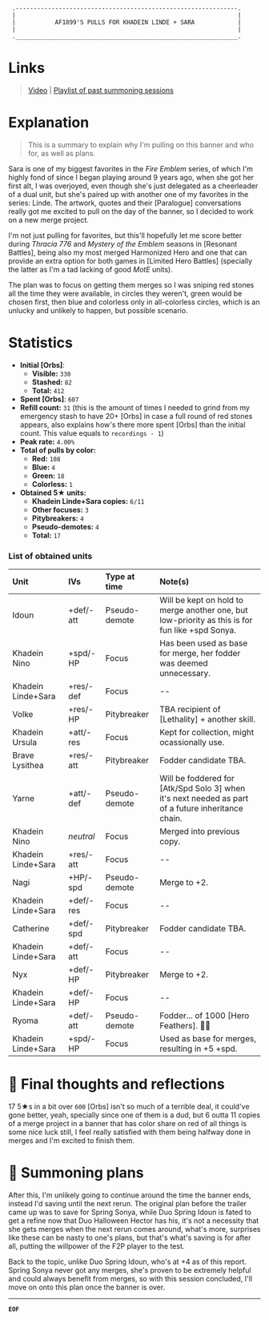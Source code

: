 ```
 .--------------------------------------------------------------.
 |                                                              |
 |           AF1899'S PULLS FOR KHADEIN LINDE + SARA            |
 |                                                              |
 .______________________________________________________________.
```

# Links

> [Video](#) | [Playlist of past summoning sessions](https://www.youtube.com/playlist?list=PLZoV5ZTFJImxV0LcfE9HpdGDdDc3q0jxI)

# Explanation
> This is a summary to explain why I'm pulling on this banner and who for, as well as plans.

Sara is one of my biggest favorites in the *Fire Emblem* series, of which I'm highly fond of since I began playing around 9 years ago, when she got her first alt, I was overjoyed, even though she's just delegated as a cheerleader of a dual unit, but she's paired up with another one of my favorites in the series: Linde.
The artwork, quotes and their [Paralogue] conversations really got me excited to pull on the day of the banner, so I decided to work on a new merge project.

I'm not just pulling for favorites, but this'll hopefully let me score better during *Thracia 776* and *Mystery of the Emblem* seasons in [Resonant Battles], being also my most merged Harmonized Hero and one that can provide an extra option for both games in [Limited Hero Battles] (specially the latter as I'm a tad lacking of good *MotE* units).

The plan was to focus on getting them merges so I was sniping red stones all the time they were available, in circles they weren't, green would be chosen first, then blue and colorless only in all-colorless circles, which is an unlucky and unlikely to happen, but possible scenario.

# Statistics

* **Initial [Orbs]**:
  * **Visible:** `330`
  * **Stashed:** `82`
  * **Total:** `412`
* **Spent [Orbs]**: `607`
* **Refill count:** `31` (this is the amount of times I needed to grind from my emergency stash to have 20+ [Orbs] in case a full round of red stones appears, also explains how's there more spent [Orbs] than the initial count. This value equals to `recordings - 1`)
* **Peak rate:** `4.00%`
* **Total of pulls by color:**
  * **Red:** `108`
  * **Blue:** `4`
  * **Green:** `18`
  * **Colorless:** `1`
* **Obtained 5★ units:**
  * **Khadein Linde+Sara copies:** `6/11`
  * **Other focuses:** `3`
  * **Pitybreakers:** `4`
  * **Pseudo-demotes:** `4`
  * **Total:** `17`

### List of obtained units

| Unit | IVs | Type at time | Note(s) |
| :- | :- | :- | :- |
| Idoun | +def/-att | Pseudo-demote | Will be kept on hold to merge another one, but low-priority as this is for fun like +spd Sonya. |
| Khadein Nino | +spd/-HP | Focus | Has been used as base for merge, her fodder was deemed unnecessary. |
| Khadein Linde+Sara | +res/-def | Focus | -<b></b>- |
| Volke | +res/-HP | Pitybreaker | TBA recipient of [Lethality] + another skill. |
| Khadein Ursula | +att/-res | Focus | Kept for collection, might ocassionally use. |
| Brave Lysithea | +res/-att | Pitybreaker | Fodder candidate TBA. |
| Yarne | +att/-def| Pseudo-demote | Will be foddered for [Atk/Spd Solo 3] when it's next needed as part of a future inheritance chain. |
| Khadein Nino | *neutral* | Focus | Merged into previous copy. |
| Khadein Linde+Sara | +res/-att | Focus | -<b></b>- |
| Nagi | +HP/-spd | Pseudo-demote | Merge to +2. |
| Khadein Linde+Sara | +def/-res | Focus | -<b></b>- |
| Catherine | +def/-spd | Pitybreaker | Fodder candidate TBA. |
| Khadein Linde+Sara | +def/-att | Focus | -<b></b>- |
| Nyx | +def/-HP | Pitybreaker | Merge to +2. |
| Khadein Linde+Sara | +def/-HP | Focus | -<b></b>- |
| Ryoma | +def/-att | Pseudo-demote | Fodder... of 1000 [Hero Feathers]. :man_shrugging: |
| Khadein Linde+Sara | +spd/-HP | Focus | Used as base for merges, resulting in +5 +spd. |

# :thinking: Final thoughts and reflections

17 5★s in a bit over `600` [Orbs] isn't so much of a terrible deal, it could've gone better, yeah, specially since one of them is a dud, but 6 outta 11 copies of a merge project in a banner that has color share on red of all things is some nice luck still, I feel really satisfied with them being halfway done in merges and I'm excited to finish them.

# :gun: Summoning plans

After this, I'm unlikely going to continue around the time the banner ends, instead I'd saving until the next rerun. The original plan before the trailer came up was to save for Spring Sonya, while Duo Spring Idoun is fated to get a refine now that Duo Halloween Hector has his, it's not a necessity that she gets merges when the next rerun comes around, what's more, surprises like these can be nasty to one's plans, but that's what's saving is for after all, putting the willpower of the F2P player to the test.

Back to the topic, unlike Duo Spring Idoun, who's at +4 as of this report. Spring Sonya never got any merges, she's proven to be extremely helpful and could always benefit from merges, so with this session concluded, I'll move on onto this plan once the banner is over.

---

**`EOF`**
